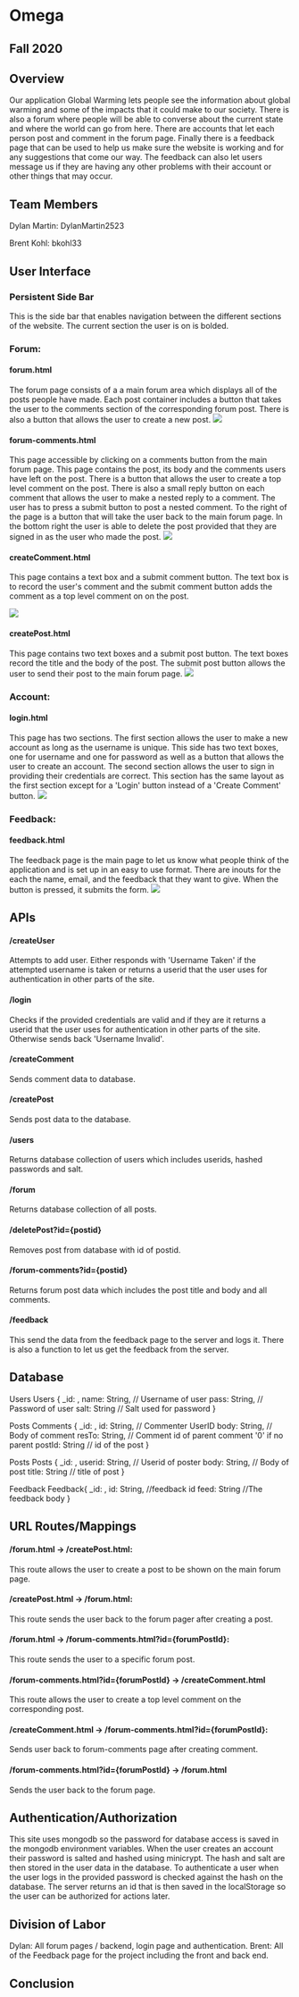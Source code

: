 # Omega
## Fall 2020
## Overview
Our application Global Warming lets people see the information about global warming and some of
the impacts that it could make to our society. There is also a forum where people will be able
to converse about the current state and where the world can go from here. There are accounts that
let each person post and comment in the forum page. Finally there is a feedback page that can be
used to help us make sure the website is working and for any suggestions that come our way. The 
feedback can also let users message us if they are having any other problems with their account
or other things that may occur.

## Team Members
Dylan Martin: DylanMartin2523

Brent Kohl: bkohl33

## User Interface
### Persistent Side Bar
This is the side bar that enables navigation between the different sections of the website. The current section the user is on is bolded.

### Forum:
#### forum.html
The forum page consists of a a main forum area which displays all of the posts people have made. Each post container includes a button that takes the user to the comments section
of the corresponding forum post. There is also a button that allows the user to create a new post.
![](ForumPageSS.png)
#### forum-comments.html
This page accessible by clicking on a comments button from the main forum page. This page contains the post, its body and the comments users have left on the post. There is a button that allows the user to create a top level comment on the post. There is also a small reply button on each comment that allows the user to make a nested reply to a comment. The user has to press a submit button to post a nested comment.
To the right of the page is a button that will take the user back to the main forum page. In the bottom right the user is able to delete the post provided that they are signed in as the user who made the post.
![](ForumCommentsSS.png)
#### createComment.html
This page contains a text box and a submit comment button. The text box is to record the user's comment and the submit comment button adds the comment as a top level comment on 
on the post.

![](CreateCommentSS.png)
#### createPost.html
This page contains two text boxes and a submit post button. The text boxes record the title and the body of the post. The submit post button allows the user to send their post to the main forum page.
![](CreatePostSS.png)
### Account:
#### login.html
This page has two sections. The first section allows the user to make a new account as long as the username is unique. This side has two text boxes, one for username and one for password as well as a button that allows the user to create an account. The second section allows the user to sign in providing their credentials are correct. This section has the same layout as the first section except for a 'Login' button instead of a 'Create Comment' button.
![](LoginSS.png)

### Feedback:
#### feedback.html
The feedback page is the main page to let us know what people think of the application
and is set up in an easy to use format. There are inouts for the each the name, email,
and the feedback that they want to give. When the button is pressed, it submits the form.
![](FeedbackPageSS.PNG)

## APIs
#### /createUser
Attempts to add user. Either responds with 'Username Taken' if the attempted username is taken or returns a userid that the user uses for authentication in other parts of the site.
#### /login
Checks if the provided credentials are valid and if they are it returns a userid that the user uses for authentication in other parts of the site. Otherwise sends back 'Username Invalid'.
#### /createComment
Sends comment data to database.
#### /createPost
Sends post data to the database.
#### /users
Returns database collection of users which includes userids, hashed passwords and salt.
#### /forum
Returns database collection of all posts. 
#### /deletePost?id={postid}
Removes post from database with id of postid.
#### /forum-comments?id={postid}
Returns forum post data which includes the post title and body and all comments.
#### /feedback
This send the data from the feedback page to the server and logs it.
There is also a function to let us get the feedback from the server.


## Database
Users Users { _id: , name: String, // Username of user 
            pass: String, // Password of user 
            salt: String // Salt used for password }

Posts Comments { _id: , id: String, // Commenter UserID 
                body: String, // Body of comment 
                resTo: String, // Comment id of parent comment '0' if no parent 
                postId: String // id of the post }

Posts Posts { _id: , userid: String, // Userid of poster 
            body: String, // Body of post title: String // title of post }

Feedback Feedback{ _id: , id: String, //feedback id 
                  feed: String //The feedback body }
                  
## URL Routes/Mappings

#### /forum.html -> /createPost.html:
This route allows the user to create a post to be shown on the main forum page.
#### /createPost.html -> /forum.html:
This route sends the user back to the forum pager after creating a post.
#### /forum.html -> /forum-comments.html?id={forumPostId}:
This route sends the user to a specific forum post.
#### /forum-comments.html?id={forumPostId} -> /createComment.html
This route allows the user to create a top level comment on the corresponding post.
#### /createComment.html -> /forum-comments.html?id={forumPostId}:
Sends user back to forum-comments page after creating comment.
#### /forum-comments.html?id={forumPostId} -> /forum.html
Sends the user back to the forum page.

## Authentication/Authorization
This site uses mongodb so the password for database access is saved in the mongodb environment variables. When the user creates an account their password is salted and hashed using minicrypt. The hash and salt are then stored in the user data in the database. To authenticate a user when the user logs in the provided password is checked against the hash on the database. The server returns an id that is then saved in the localStorage so the user can be authorized for actions later.  
## Division of Labor
Dylan: All forum pages / backend, login page and authentication.
Brent: All of the Feedback page for the project including the front and back end.
## Conclusion
